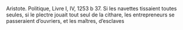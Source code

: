 Aristote. Politique, Livre I, IV, 1253 b 37.
Si les navettes tissaient toutes seules, si le plectre jouait tout seul de la cithare, les entrepreneurs se passeraient d’ouvriers, et les maîtres, d’esclaves